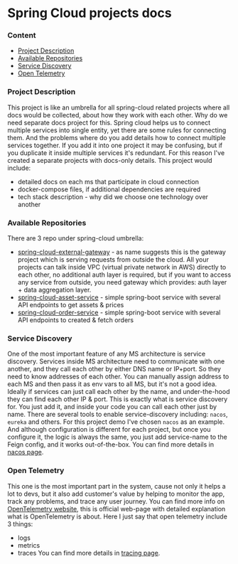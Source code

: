 # Spring Cloud projects docs

### Content
* [Project Description](#project-description)
* [Available Repositories](#available-repositories)
* [Service Discovery](#service-discovery)
* [Open Telemetry](#open-telemetry)

### Project Description
This project is like an umbrella for all spring-cloud related projects where all docs would be collected, about how they work with each other. Why do we need separate docs project for this. Spring cloud helps us to connect multiple services into single entity, yet there are some rules for connecting them. And the problems where do you add details how to connect multiple services together. If you add it into one project it may be confusing, but if you duplicate it inside multiple services it's redundant. For this reason I've created a separate projects with docs-only details. This project would include:
* detailed docs on each ms that participate in cloud connection
* docker-compose files, if additional dependencies are required
* tech stack description - why did we choose one technology over another

### Available Repositories
There are 3 repo under spring-cloud umbrella:
* [spring-cloud-external-gateway](https://github.com/dgaydukov/spring-cloud-external-gateway) - as name suggests this is the gateway project which is serving requests from outside the cloud. All your projects can talk inside VPC (virtual private network in AWS) directly to each other, no additional auth layer is required, but if you want to access any service from outside, you need gateway which provides: auth layer + data aggregation layer. 
* [spring-cloud-asset-service](https://github.com/dgaydukov/spring-cloud-asset-service) - simple spring-boot service with several API endpoints to get assets & prices
* [spring-cloud-order-service](https://github.com/dgaydukov/spring-cloud-order-service) - simple spring-boot service with several API endpoints to created & fetch orders

### Service Discovery
One of the most important feature of any MS architecture is service discovery. Services inside MS architecture need to communicate with one another, and they call each other by either DNS name or IP+port. So they need to know addresses of each other. You can manually assign address to each MS and then pass it as env vars to all MS, but it's not a good idea. Ideally if services can just call each other by the name, and under-the-hood they can find each other IP & port. This is exactly what is service discovery for. You just add it, and inside your code you can call each other just by name.
There are several tools to enable service-discovery including: `nacos`, `eureka` and others. For this project demo I've chosen `nacos` as an example. And although configuration is different for each project, but once you configure it, the logic is always the same, you just add service-name to the Feign config, and it works out-of-the-box.
You can find more details in [nacos page](Nacos.md).

### Open Telemetry
This one is the most important part in the system, cause not only it helps a lot to devs, but it also add customer's value by helping to monitor the app, track any problems, and trace any user journey.
You can find more info on [OpenTelemetry website](https://opentelemetry.io/docs/what-is-opentelemetry), this is official web-page with detailed explanation what is OpenTelemetry is about. Here I just say that open telemetry include 3 things:
* logs
* metrics
* traces
You can find more details in [tracing page](otel/Tracing.md).